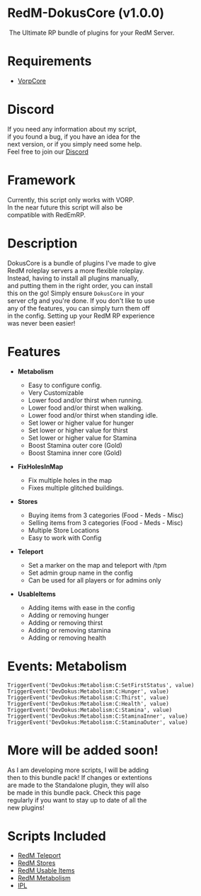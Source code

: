 # RedM-DokusCore (v1.0.0)
 The Ultimate RP bundle of plugins for your RedM Server.

# Requirements
- [VorpCore](https://github.com/VORPCORE/VORP-Core)

# Discord
If you need any information about my script,<br>
if you found a bug, if you have an idea for the <br>
next version, or if you simply need some help.<br>
Feel free to join our [Discord](http://discord.gg/2gdypBhsye)

# Framework
Currently, this script only works with VORP. <br>
In the near future this script will also be <br>
compatible with RedEmRP.

# Description
DokusCore is a bundle of plugins I've made to give      <br>
RedM roleplay servers a more flexible roleplay. <br>
Instead, having to install all plugins manually,  <br>
and putting them in the right order, you can install  <br>
this on the go! Simply ensure `DokusCore` in your <br>
server cfg and you're done. If you don't like to use  <br>
any of the features, you can simply turn them off <br>
in the config. Setting up your RedM RP experience <br>
was never been easier!

# Features
- **Metabolism**
  - Easy to configure config.
  - Very Customizable
  - Lower food and/or thirst when running.
  - Lower food and/or thirst when walking.
  - Lower food and/or thirst when standing idle.
  - Set lower or higher value for hunger
  - Set lower or higher value for thirst
  - Set lower or higher value for Stamina
  - Boost Stamina outer core (Gold)
  - Boost Stamina inner core (Gold)

- **FixHolesInMap**
  - Fix multiple holes in the map
  - Fixes multiple glitched buildings.

- **Stores**
  - Buying items from 3 categories (Food - Meds - Misc)
  - Selling items from 3 categories (Food - Meds - Misc)
  - Multiple Store Locations
  - Easy to work with Config

- **Teleport**
  - Set a marker on the map and teleport with /tpm
  - Set admin group name in the config
  - Can be used for all players or for admins only

- **UsableItems**
  - Adding items with ease in the config
  - Adding or removing hunger
  - Adding or removing thirst
  - Adding or removing stamina
  - Adding or removing health


# Events: Metabolism
```
TriggerEvent('DevDokus:Metabolism:C:SetFirstStatus', value)
TriggerEvent('DevDokus:Metabolism:C:Hunger', value)
TriggerEvent('DevDokus:Metabolism:C:Thirst', value)
TriggerEvent('DevDokus:Metabolism:C:Health', value)
TriggerEvent('DevDokus:Metabolism:C:Stamina', value)
TriggerEvent('DevDokus:Metabolism:C:StaminaInner', value)
TriggerEvent('DevDokus:Metabolism:C:StaminaOuter', value)
```

# More will be added soon!
As I am developing more scripts, I will be adding     <br>
then to this bundle pack! If changes or extentions  <br>
are made to the Standalone plugin, they will also  <br>
be made in this bundle pack. Check this page  <br>
regularly if you want to stay up to date of all the  <br>
new plugins!

# Scripts Included
- [RedM Teleport]( https://github.com/DevDokus/RedM-Teleport)
- [RedM Stores](https://github.com/DevDokus/Redm-Stores)
- [RedM Usable Items](https://github.com/DevDokus/RedM-UsableItems)
- [RedM Metabolism](https://github.com/DevDokus/RedM-Metabolism)
- [IPL](https://github.com/PabloBartelino/IPL)
